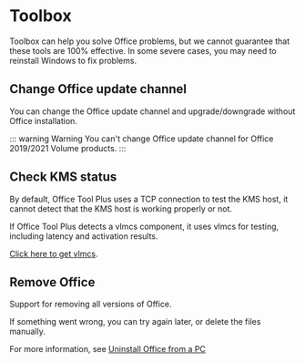 # Toolbox

Toolbox can help you solve Office problems, but we cannot guarantee that these tools are 100% effective. In some severe cases, you may need to reinstall Windows to fix problems.

## Change Office update channel

You can change the Office update channel and upgrade/downgrade without Office installation.

::: warning Warning
You can't change Office update channel for Office 2019/2021 Volume products.
:::

## Check KMS status

By default, Office Tool Plus uses a TCP connection to test the KMS host, it cannot detect that the KMS host is working properly or not.

If Office Tool Plus detects a vlmcs component, it uses vlmcs for testing, including latency and activation results.

[Click here to get vlmcs](https://download.coolhub.top/Extensions/Components/).

## Remove Office

Support for removing all versions of Office.

If something went wrong, you can try again later, or delete the files manually.

For more information, see [Uninstall Office from a PC](https://support.microsoft.com/en-us/office/uninstall-office-from-a-pc-9dd49b83-264a-477a-8fcc-2fdf5dbf61d8)
